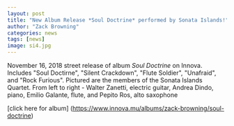 ```yaml
---
layout: post
title: "New Album Release *Soul Doctrine* performed by Sonata Islands!"
author: "Zack Browning"
categories: news
tags: [news]
image: si4.jpg
---
```

November 16, 2018 street release of album *Soul Doctrine* on Innova. Includes "Soul Doctirne", "Silent Crackdown", "Flute Soldier", "Unafraid", and "Rock Furious".  Pictured are the members of the Sonata Islands Quartet.  From left to right - Walter Zanetti, electric guitar, Andrea Dindo, piano, Emilio Galante, flute, and Pepito Ros, alto saxophone

[click here for album]  (https://www.innova.mu/albums/zack-browning/soul-doctrine)
